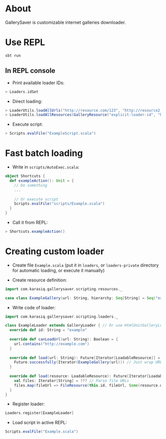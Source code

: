 # About
GallerySaver is customizable internet galleries downloader.

# Use REPL
```
sbt run
```

## In REPL console
* Print available loader IDs:
```scala
> Loaders.idSet
```

* Direct loading:
```scala
> LoaderUtils.loadAllUrls("http://resource.com/123", "http://resource2.com/123")
> LoaderUtils.loadAllResources(GalleryResource("explicit-loader-id", "http://resource.com/321", hierarchy = Seq("example", "destination", "directory")))
```

* Execute script:
```scala
> Scripts.evalFile("ExampleScript.scala")
```

# Fast batch loading
* Write in `scripts/AutoExec.scala`:
```scala
object Shortcuts {
  def exampleAction(): Unit = {
    // Do something
    ...
    
    // Or execute script
    Scripts.evalFile("scripts/Example.scala")
  }
}
```

* Call it from REPL:
```scala
> Shortcuts.exampleAction()
```

# Creating custom loader
* Create file `Example.scala` (put it in `loaders`, or `loaders-private` directory for automatic loading, or execute it manually)

* Create resource definition:
```scala
import com.karasiq.gallerysaver.scripting.resources._

case class ExampleGallery(url: String, hierarchy: Seq[String] = Seq("example", "unsorted"), referrer: Option[String] = None, cookies: Map[String, String] = Map.empty, loader: String = "example") extends LoadableGallery
```

* Write code of loader:
```scala
import com.karasiq.gallerysaver.scripting.loaders._

class ExampleLoader extends GalleryLoader { // Or use HtmlUnitGalleryLoader for predefined HtmlUnit interfaces
  override def id: String = "example"
  
  override def canLoadUrl(url: String): Boolean = {
    url.contains("http://example.com")
  }
  
  override def load(url: String): Future[Iterator[LoadableResource]] = {
    Future.successfully(Iterator(ExampleGallery(url))) // Just wrap URL as resource
  }
  
  override def load(resource: LoadableResource): Future[Iterator[LoadableResource]] = LoaderUtils.future {
    val files: Iterator[String] = ??? // Parse file URLs
    files.map(fileUrl => FileResource(this.id, fileUrl, Some(resource.url), Map.empty, resource.hierarchy :+ "example subdirectory")) // Wrap URLs as file resources
  }
}
```

* Register loader:
```scala
Loaders.register[ExampleLoader]
```

* Load script in active REPL:
```scala
Scripts.evalFile("Example.scala")
```
